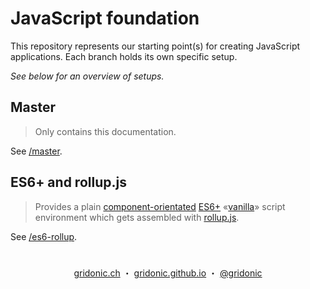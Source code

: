# JavaScript foundation

This repository represents our starting point(s) for creating JavaScript applications. Each branch holds its own specific setup.

*See below for an overview of setups.*

## Master

> Only contains this documentation.

See [/master](../../tree/master).

## ES6+ and rollup.js

> Provides a plain [component-orientated] [ES6+] «[vanilla]» script environment which gets assembled with [rollup.js].

See [/es6-rollup](../../tree/es6-rollup).

[component-orientated]: http://exploringjs.com/es6/ch_modules.html
[vanilla]: https://stackoverflow.com/questions/20435653/what-is-vanillajs
[rollup.js]: http://rollupjs.org/
[ES6+]: https://kangax.github.io/compat-table/es6/

#  
<p align="center">
  <a href="https://gridonic.ch">gridonic.ch</a> ・
  <a href="https://gridonic.github.io">gridonic.github.io</a> ・
  <a href="https://twitter.com/gridonic">@gridonic</a>
</p>
